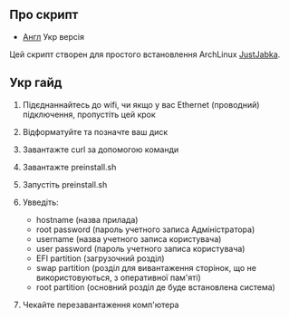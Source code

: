 ## Про скрипт

- [Англ](README.md) Укр версія

Цей скрипт створен для простого встановлення ArchLinux [JustJabka](https://github.com/JustJabka).

## Укр гайд
1. Підєднаннайтесь до wifi, чи якщо у вас Ethernet (проводний) підключення, пропустіть цей крок
2. Відформатуйте та позначте ваш диск
3. Завантажте curl за допомогою команди
4. Завантажте preinstall.sh

   
5. Запустіть preinstall.sh

  
6. Увведіть:
    - hostname (назва прилада)
    - root password (пароль учетного записа Адміністратора)
    - username (назва учетного записа користувача)
    - user password (пароль учетного записа користувача)
    - EFI partition (загрузочний розділ)
    - swap partition (розділ для вивантаження сторінок, що не використовуються, з оперативної пам'яті)
    - root partition (основний розділ де буде встановлена система)

7. Чекайте перезавантаження комп'ютера